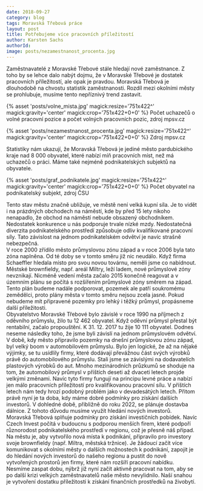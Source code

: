 ```yaml
---
date: 2018-09-27
category: blog
tags: Moravská Třebová práce
layout: post
title: Potřebujeme více pracovních příležitostí
author: Karsten Sachs
authorId: 
image: posts/nezamestnanost_procenta.jpg
---
```

Zaměstnavatelé z Moravské Třebové stále hledají nové zaměstnance. Z toho by se lehce dalo nabýt dojmu, že v Moravské Třebové je dostatek pracovních příležitostí, ale opak je pravdou. Moravská Třebová je dlouhodobě na chvostu statistik zaměstnanosti. Rozdíl mezi okolními městy se prohlubuje, musíme tento nepříznivý trend zastavit. 

{% asset 'posts/volne_mista.jpg' magick:resize='751x422^' magick:gravity='center' magick:crop='751x422+0+0' %} 
Počet uchazečů o volné pracovní pozice a počet volných pracovních pozic, zdroj mpsv.cz

{% asset 'posts/nezamestnanost_procenta.jpg' magick:resize='751x422^' magick:gravity='center' magick:crop='751x422+0+0' %} 
Zdroj mpsv.cz

Statistiky nám ukazují, že Moravská Třebová je jediné město pardubického kraje nad 8 000 obyvatel, které nabízí míň pracovních míst, než má uchazečů o práci. Máme také nejméně podnikatelských subjektů na obyvatele.

{% asset 'posts/graf_podnikatele.jpg' magick:resize='751x422^' magick:gravity='center' magick:crop='751x422+0+0' %}
Počet obyvatel na podnikatelský subjekt, zdroj ČSU

Tento stav městu značně ubližuje, ve městě není velká kupní síla. Je to vidět i na prázdných obchodech na náměstí, kde by před 15 lety nikoho nenapadlo, že obchod na náměstí nebude obsazený obchodníkem. Nedostatek konkurence u nás podporuje trvale nízké mzdy. Nedostatečná diverzita podnikatelského prostředí způsobuje odliv kvalifikované pracovní síly. Tato závislost na jednom podnikatelském odvětví je navíc strašně nebezpečná.  
V roce 2000 zřídilo město průmyslovou zónu západ a v roce 2006 byla tato zóna naplněna. Od té doby se v tomto směru již nic neudálo. Když firma Schaeffler hledala místo pro svou novou továrnu, neměli jsme co nabídnout. Městské brownfieldy, např. areál Miltry, leží ladem, nové průmyslové zóny nevznikají. Nicméně vedení města začalo 2015 konečně reagovat a v územním plánu se počítá s rozšířením průmyslové zóny směrem na západ. Tento plán budeme nadále podporovat, pozemek ale patří soukromému zemědělci, proto plány města v tomto směru nejsou zcela jasné. Pokud nebudeme mít připravené pozemky pro lehký i těžký průmysl, propásneme další příležitosti.   
Obyvatelstvo Moravské Třebové bylo závislé v  roce 1990 na příjmech z oděvního průmyslu, žilo tu 12 462 obyvatel. Když oděvní průmysl přestal být rentabilní, začalo propouštění. K  31. 12. 2017 tu žije 10 111 obyvatel. Dodnes neseme následky toho, že jsme byli závislí na jednom průmyslovém odvětví. V době, kdy město připravilo pozemky na dnešní průmyslovou zónu západ, byl velký boom v automobilovém průmyslu. Bylo jen logické, že až na nějaké výjimky, se tu usídlily firmy, které dodávají převážnou část svých výrobků právě do automobilového průmyslu. Stali jsme se závislými na dodavatelích plastových výrobků do aut. Mnoho mezinárodních průzkumů se shoduje na tom, že automobilový průmysl v příštích deseti až dvaceti letech projde velkými změnami. Navíc tyto firmy fungují na principu levné práce a nabízí jen málo pracovních příležitostí pro kvalifikovanou pracovní sílu. V příštích letech nám tedy hrozí podobný problém jako v devadesátých letech.  Přitom právě nyní je ta doba, kdy máme dobré podmínky pro získání dalších investorů. V dohledné době, přibližně do roku 2022, se plánuje dostavba dálnice.  Z tohoto důvodu musíme využít hledání nových investorů. Moravská Třebová splňuje podmínky pro získání investičních pobídek. Navíc Czech Invest počítá v budoucnu s podporou menších firem, které podpoří různorodost podnikatelského prostředí v regionu, což je přesně náš případ. Na městu je, aby vytvořilo nová místa k podnikání, připravilo pro investory svoje brownfieldy (např. Miltra, městská tržnice). Je žádoucí začít více komunikovat s okolními městy o dalších možnostech k podnikání, zapojit je do hledání nových investorů do našeho regionu a pustit do nově vytvořených prostorů jen firmy, které nám rozšíří pracovní nabídku. Nesmíme zaspat dobu, nýbrž již nyní začít aktivně pracovat na tom, aby se po další krizi velkých zaměstnavatelů naše město nevylidnilo. Naší snahou je vytvoření dostatku příležitostí k získání finančních prostředků na živobytí. 

   
